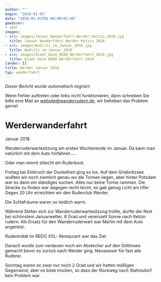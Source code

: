 ```yaml
---
author: ""
begin: "2018-01-01"
date: "2018-01-01T01:00:00+02:00"
gewässer:
- oder
images:
- src: images/Januar_Wanderfahrt_Werder_Ketzin_2018.jpg
  title: Januar Wanderfahrt Werder Ketzin 2018
- src: images/Wublitz_im_Januar_2018.jpg
  title: Wublitz im Januar 2018
- src: images/Diaet_beim_REDO_Werderfahrt_2018.jpg
  title: Diaet beim REDO Werderfahrt 2018
länder: []
title: Werder Januar 2018
typ: wanderfahrt
---
```



*Dieser Bericht wurde automatisch migriert*

Wenn Fehler auftreten oder links nicht funktionieren, dann schreiben Sie bitte eine Mail an website@wanderrudern.de, wir beheben das Problem gerne!



# Werderwanderfahrt


Januar 2018

Wanderruderwartesitzung am ersten Wochenende im Januar. Da kann man natürlich mit dem Auto hinfahren.....

Oder man nimmt stilecht ein Ruderboot.

Freitag bei Einbruch der Dunkelheit ging es los. Auf dem Griebnitzsee wußten wir noch ziemlich genau wo die Tonnen liegen, aber hinter Potsdam war es dann ein ständiges suchen. Alles nur keine Tonne rammen. Die Strecke zu finden war dagegen recht leicht, es gab genug Licht am Ufer. Gegen 20 Uhr erreichten wir den Ruderclub Werder.

Die Schlafräume waren so leidlich warm.

Während Stefan sich zur Wanderruderwartesitzung trollte, durfte der Rest bei schönstem Januarwetter, 8 Grad und vereinzelt Sonne nach Ketzin rudern. Als Ersatz für den Wanderruderwart war Martin mit dem Auto angereist.

Rudererdiät im REDO XXL- Restaurant war das Ziel.

Danach wurde zum verdauen noch ein Abstecher auf den Göttinsee gemacht bevor es zurück nach Werder ging. Neuwasser für fast alle Ruderer.

Sonntag waren es zwar nur noch 2 Grad und wir hatten mäßigen Gegenwind, aber es blieb trocken, so dass der Rückweg nach Stahnsdorf kein Problem war.